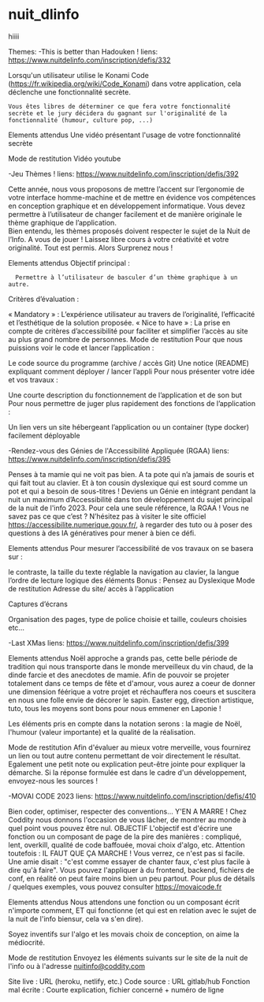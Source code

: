 # nuit_dlinfo
hiiii

Themes:
-This is better than Hadouken !         liens: https://www.nuitdelinfo.com/inscription/defis/332

Lorsqu'un utilisateur utilise le Konami Code (https://fr.wikipedia.org/wiki/Code_Konami) dans votre application, cela déclenche une fonctionnalité secrète.

    
    Vous êtes libres de déterminer ce que fera votre fonctionnalité secrète et le jury décidera du gagnant sur l'originalité de la fonctionnalité (humour, culture pop, ...)
Elements attendus
Une vidéo présentant l'usage de votre fonctionnalité secrète

Mode de restitution
Vidéo youtube





-Jeu Thèmes !         liens: https://www.nuitdelinfo.com/inscription/defis/392

Cette année, nous vous proposons de mettre l’accent sur l’ergonomie de votre interface homme-machine et de mettre en évidence vos compétences en conception graphique et en développement informatique.
Vous devez permettre à l’utilisateur de changer facilement et de manière originale le thème graphique de l’application.  
Bien entendu, les thèmes proposés doivent respecter le sujet de la Nuit de l’Info.
A vous de jouer ! Laissez libre cours à votre créativité et votre originalité. Tout est permis.
Alors Surprenez nous !

Elements attendus
Objectif principal :

      Permettre à l’utilisateur de basculer d’un thème graphique à un autre.
Critères d’évaluation :

« Mandatory » : L’expérience utilisateur au travers de l’originalité, l’efficacité et l’esthétique de la solution proposée.
« Nice to have » : La prise en compte de critères d’accessibilité pour faciliter et simplifier l’accès au site au plus grand nombre de personnes. 
Mode de restitution
Pour que nous puissions voir le code et lancer l’application : 

Le code source du programme (archive / accès Git) 
Une notice (README) expliquant comment déployer / lancer l’appli 
Pour nous présenter votre idée et vos travaux :

Une courte description du fonctionnement de l’application et de son but
Pour nous permettre de juger plus rapidement des fonctions de l’application :

Un lien vers un site hébergeant l’application ou un container (type docker) facilement déployable




-Rendez-vous des Génies de l'Accessibilité Appliquée (RGAA)         liens: https://www.nuitdelinfo.com/inscription/defis/395

Penses à ta mamie qui ne voit pas bien.
A ta pote qui n’a jamais de souris et qui fait tout au clavier.
Et à ton cousin dyslexique qui est sourd comme un pot et qui a besoin de sous-titres !
Deviens un Génie en intégrant pendant la nuit un maximum d’Accessibilité dans ton développement du sujet principal de la nuit de l'info 2023.
Pour cela une seule référence, la RGAA ! Vous ne savez pas ce que c’est ?
N’hésitez pas à visiter le site officiel  https://accessibilite.numerique.gouv.fr/, à regarder des tuto ou à poser des questions à des IA génératives pour mener à bien ce défi.

Elements attendus
Pour mesurer l’accessibilité de vos travaux on se basera sur :

le contraste,
la taille du texte réglable
la navigation au clavier,
la langue
l’ordre de lecture logique des éléments
Bonus : Pensez au Dyslexique
Mode de restitution
Adresse du site/ accès à l’application

Captures d’écrans

Organisation des pages, type de police choisie et taille, couleurs choisies etc…






-Last XMas         liens: https://www.nuitdelinfo.com/inscription/defis/399

Elements attendus
Noël approche a grands pas, cette belle période de tradition qui nous transporte dans le monde merveilleux du vin chaud, de la dinde farcie et des anecdotes de mamie. Afin de pouvoir se projeter totalement dans ce temps de fête et d'amour, vous aurez a coeur de donner une dimension féérique a votre projet et réchauffera nos coeurs et suscitera en nous une folle envie de décorer le sapin.  Easter egg, direction artistique, tuto, tous les moyens sont bons pour nous emmener en Laponie ! 

Les éléments pris en compte dans la notation serons : la magie de Noël, l'humour (valeur importante) et la qualité de la réalisation. 

Mode de restitution
Afin d'évaluer au mieux votre merveille, vous fournirez un lien ou tout autre contenu permettant de voir directement le résultat. Egalement une petit note ou explication peut-être jointe pour expliquer la démarche. Si la réponse formulée est dans le cadre d'un développement, envoyez-nous les sources  ! 






-MOVAI CODE 2023         liens: https://www.nuitdelinfo.com/inscription/defis/410

Bien coder, optimiser, respecter des conventions... Y'EN A MARRE !
Chez Coddity nous donnons l'occasion de vous lâcher, de montrer au monde à quel point vous pouvez être nul.
OBJECTIF
L'objectif est d'écrire une fonction ou un composant de page de la pire des manières : compliqué, lent, overkill, qualité de code baffouée, movai choix d'algo, etc.
Attention toutefois : IL FAUT QUE ÇA MARCHE !
Vous verrez, ce n'est pas si facile. Une amie disait : "c'est comme essayer de chanter faux, c'est plus facile à dire qu'à faire".
Vous pouvez l'appliquer à du frontend, backend, fichiers de conf, en réalité on peut faire moins bien un peu partout.
Pour plus de détails / quelques exemples, vous pouvez consulter https://movaicode.fr

Elements attendus
Nous attendons une fonction ou un composant écrit n'importe comment, ET qui fonctionne (et qui est en relation avec le sujet de la nuit de l'info biensur, cela va s'en dire).

Soyez inventifs sur l'algo et les movais choix de conception, on aime la médiocrité.

Mode de restitution
Envoyez les éléments suivants sur le site de la nuit de l'info ou à l'adresse nuitinfo@coddity.com

Site live : URL (heroku, netlify, etc.)
Code source : URL gitlab/hub
Fonction mal écrite : Courte explication, fichier concerné + numéro de ligne